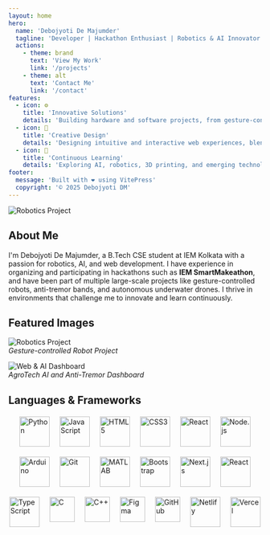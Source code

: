```yaml
---
layout: home
hero:
  name: 'Debojyoti De Majumder'
  tagline: 'Developer | Hackathon Enthusiast | Robotics & AI Innovator'
  actions:
    - theme: brand
      text: 'View My Work'
      link: '/projects'
    - theme: alt
      text: 'Contact Me'
      link: '/contact'
features:
  - icon: ⚙️
    title: 'Innovative Solutions'
    details: 'Building hardware and software projects, from gesture-controlled robots to AI-driven systems.'
  - icon: 🎨
    title: 'Creative Design'
    details: 'Designing intuitive and interactive web experiences, blending aesthetics with functionality.'
  - icon: 🚀
    title: 'Continuous Learning'
    details: 'Exploring AI, robotics, 3D printing, and emerging technologies to stay ahead.'
footer:
  message: 'Built with ❤️ using VitePress'
  copyright: '© 2025 Debojyoti DM'
---
```



![Robotics Project](front.jpg) 
## About Me

I'm Debojyoti De Majumder, a B.Tech CSE student at IEM Kolkata with a passion for robotics, AI, and web development. I have experience in organizing and participating in hackathons such as **IEM SmartMakeathon**, and have been part of multiple large-scale projects like gesture-controlled robots, anti-tremor bands, and autonomous underwater drones. I thrive in environments that challenge me to innovate and learn continuously.

## Featured Images

![Robotics Project](https://your-image-link.com/robotics.jpg)  
*Gesture-controlled Robot Project*

![Web & AI Dashboard](https://your-image-link.com/dashboard.jpg)  
*AgroTech AI and Anti-Tremor Dashboard*

## Languages & Frameworks

<div style="display: flex; flex-wrap: wrap; gap: 20px; justify-content: center; margin-top: 20px;">

<img src="https://cdn.jsdelivr.net/gh/devicons/devicon/icons/python/python-original.svg" alt="Python" width="60" height="60"/>
<img src="https://cdn.jsdelivr.net/gh/devicons/devicon/icons/javascript/javascript-original.svg" alt="JavaScript" width="60" height="60"/>
<img src="https://cdn.jsdelivr.net/gh/devicons/devicon/icons/html5/html5-original.svg" alt="HTML5" width="60" height="60"/>
<img src="https://cdn.jsdelivr.net/gh/devicons/devicon/icons/css3/css3-original.svg" alt="CSS3" width="60" height="60"/>
<img src="https://cdn.jsdelivr.net/gh/devicons/devicon/icons/react/react-original.svg" alt="React" width="60" height="60"/>
<img src="https://cdn.jsdelivr.net/gh/devicons/devicon/icons/nodejs/nodejs-original.svg" alt="Node.js" width="60" height="60"/>
<img src="https://cdn.jsdelivr.net/gh/devicons/devicon/icons/arduino/arduino-original.svg" alt="Arduino" width="60" height="60"/>
<img src="https://cdn.jsdelivr.net/gh/devicons/devicon/icons/git/git-original.svg" alt="Git" width="60" height="60"/>
<img src="https://cdn.jsdelivr.net/gh/devicons/devicon/icons/matlab/matlab-original.svg" alt="MATLAB" width="60" height="60"/>
<img src="https://cdn.jsdelivr.net/gh/devicons/devicon/icons/bootstrap/bootstrap-original.svg" alt="Bootstrap" width="60" height="60"/>
 <img src="https://cdn.jsdelivr.net/gh/devicons/devicon/icons/nextjs/nextjs-original.svg" alt="Next.js" width="60" height="60"/>
<img src="https://cdn.jsdelivr.net/gh/devicons/devicon/icons/react/react-original.svg" alt="React" width="60" height="60"/>
<img src="https://cdn.jsdelivr.net/gh/devicons/devicon/icons/typescript/typescript-original.svg" alt="TypeScript" width="60" height="60"/>


<!-- C -->
<img src="https://cdn.jsdelivr.net/gh/devicons/devicon/icons/c/c-original.svg" alt="C" width="50" height="50"/>

<!-- C++ -->
<img src="https://cdn.jsdelivr.net/gh/devicons/devicon/icons/cplusplus/cplusplus-original.svg" alt="C++" width="50" height="50"/>

<!-- Figma -->
<img src="https://cdn.jsdelivr.net/gh/devicons/devicon/icons/figma/figma-original.svg" alt="Figma" width="50" height="50"/>

  <img src="https://cdn.jsdelivr.net/npm/simple-icons@v9/icons/github.svg" alt="GitHub" width="50" height="50"/>
<!-- Deployment Platforms -->
<img src="https://www.vectorlogo.zone/logos/netlify/netlify-icon.svg" alt="Netlify" width="60" height="60"/>
<img src="https://www.vectorlogo.zone/logos/vercel/vercel-icon.svg" alt="Vercel" width="60" height="60"/>

</div>

